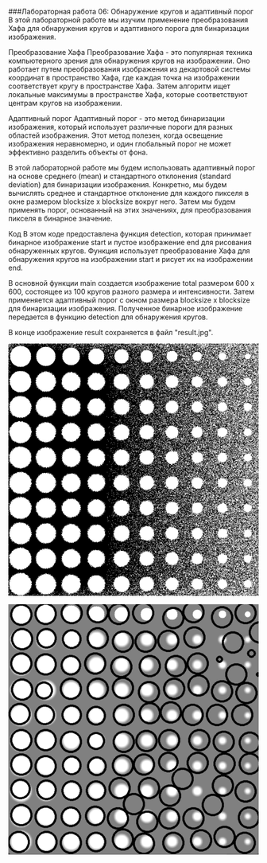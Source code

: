 ###Лабораторная работа 06: Обнаружение кругов и адаптивный порог
В этой лабораторной работе мы изучим применение преобразования Хафа для обнаружения кругов и адаптивного порога для бинаризации изображения.

Преобразование Хафа
Преобразование Хафа - это популярная техника компьютерного зрения для обнаружения кругов на изображении. Оно работает путем преобразования изображения из декартовой системы координат в пространство Хафа, где каждая точка на изображении соответствует кругу в пространстве Хафа. Затем алгоритм ищет локальные максимумы в пространстве Хафа, которые соответствуют центрам кругов на изображении.

Адаптивный порог
Адаптивный порог - это метод бинаризации изображения, который использует различные пороги для разных областей изображения. Этот метод полезен, когда освещение изображения неравномерно, и один глобальный порог не может эффективно разделить объекты от фона.

В этой лабораторной работе мы будем использовать адаптивный порог на основе среднего (mean) и стандартного отклонения (standard deviation) для бинаризации изображения. Конкретно, мы будем вычислять среднее и стандартное отклонение для каждого пикселя в окне размером blocksize x blocksize вокруг него. Затем мы будем применять порог, основанный на этих значениях, для преобразования пикселя в бинарное значение.

Код
В этом коде предоставлена функция detection, которая принимает бинарное изображение start и пустое изображение end для рисования обнаруженных кругов. Функция использует преобразование Хафа для обнаружения кругов на изображении start и рисует их на изображении end.

В основной функции main создается изображение total размером 600 x 600, состоящее из 100 кругов разного размера и интенсивности. Затем применяется адаптивный порог с окном размера blocksize x blocksize для бинаризации изображения. Полученное бинарное изображение передается в функцию detection для обнаружения кругов.

В конце изображение result сохраняется в файл "result.jpg".

![Иcходное изображение](ishod.png)

![Итоговое изображение](result.png)